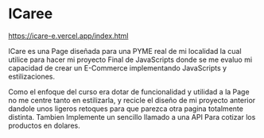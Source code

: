 # ICaree

https://icare-e.vercel.app/index.html

ICare es una Page diseñada para una PYME real de mi localidad la cual utilice para hacer mi proyecto Final de JavaScripts donde se me evaluo mi capacidad de crear un E-Commerce implementando JavaScripts y estilizaciones.

Como el enfoque del curso era dotar de funcionalidad y utilidad a la Page no me centre tanto en estilizarla, y recicle el diseño de mi proyecto anterior dandole unos ligeros retoques para que parezca otra pagina totalmente distinta. Tambien Implemente un sencillo llamado a una API Para cotizar los productos en dolares.
